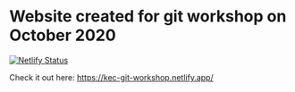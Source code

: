 # **Website created for git workshop on October 2020**
[![Netlify Status](https://api.netlify.com/api/v1/badges/f8e22b4c-749e-4b03-9dc5-e85680803cbe/deploy-status)](https://app.netlify.com/sites/kec-git-workshop/deploys)

Check it out here: https://kec-git-workshop.netlify.app/